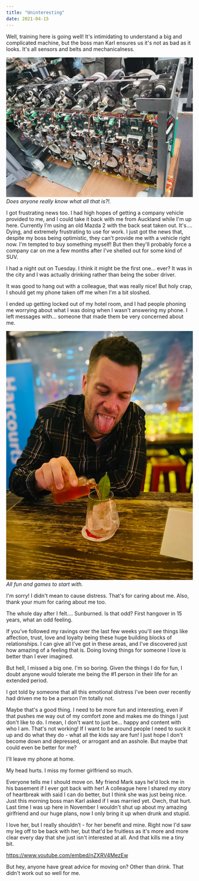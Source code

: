 ```yaml
---
title: "Uninteresting"
date: 2021-04-15
---
```


Well, training here is going well! It's intimidating to understand a big and complicated machine, but the boss man Karl ensures us it's not as bad as it looks. It's all sensors and belts and mechanicalness.

![Gin.](../../assets/images/blog/belts.jpg)
_Does anyone really know what all that is?!._

I got frustrating news too. I had high hopes of getting a company vehicle provided to me, and I could take it back with me from Auckland while I'm up here. Currently I'm using an old Mazda 2 with the back seat taken out. It's…. Dying, and extremely frustrating to use for work. I just got the news that, despite my boss being optimistic, they can't provide me with a vehicle right now. I'm tempted to buy something myself! But then they'll probably force a company car on me a few months after I've shelled out for some kind of SUV.

I had a night out on Tuesday. I think it might be the first one… ever? It was in the city and I was actually drinking rather than being the sober driver.

It was good to hang out with a colleague, that was really nice! But holy crap, I should get my phone taken off me when I'm a bit sloshed.

I ended up getting locked out of my hotel room, and I had people phoning me worrying about what I was doing when I wasn't answering my phone. I left messages with… someone that made them be very concerned about me.

![Gin.](../../assets/images/blog/drink.jpg)
_All fun and games to start with._

I'm sorry! I didn't mean to cause distress. That's for caring about me. Also, thank your mum for caring about me too.

The whole day after I felt…. Sunburned. Is that odd? First hangover in 15 years, what an odd feeling.

If you've followed my ravings over the last few weeks you'll see things like affection, trust, love and loyalty being these huge building blocks of relationships. I can give all I've got in these areas, and I've discovered just how amazing of a feeling that is. Doing loving things for someone I love is better than I ever imagined.

But hell, I missed a big one. I'm so boring. Given the things I do for fun, I doubt anyone would tolerate me being the #1 person in their life for an extended period.

I got told by someone that all this emotional distress I've been over recently had driven me to be a person I'm totally not.

Maybe that's a good thing. I need to be more fun and interesting, even if that pushes me way out of my comfort zone and makes me do things I just don't like to do. I mean, I don't want to just be… happy and content with who I am. That's not working! If I want to be around people I need to suck it up and do what they do - what all the kids say are fun! I just hope I don't become down and depressed, or arrogant and an asshole. But maybe that could even be better for me?

I'll leave my phone at home.

My head hurts. I miss my former girlfriend so much.

Everyone tells me I should move on. My friend Mark says he'd lock me in his basement if I ever got back with her! A colleague here I shared my story of heartbreak with said I can do better, but I think she was just being nice. Just this morning boss man Karl asked if I was married yet. Owch, that hurt. Last time I was up here in November I wouldn't shut up about my amazing girlfriend and our huge plans, now I only bring it up when drunk and stupid.

I love her, but I really shouldn’t - for her benefit and mine. Right now I'd saw my leg off to be back with her, but that'd be fruitless as it's more and more clear every day that she just isn't interested at all. And that kills me a tiny bit.

https://www.youtube.com/embed/nZXRV4MezEw

But hey, anyone have great advice for moving on? Other than drink. That didn't work out so well for me.
